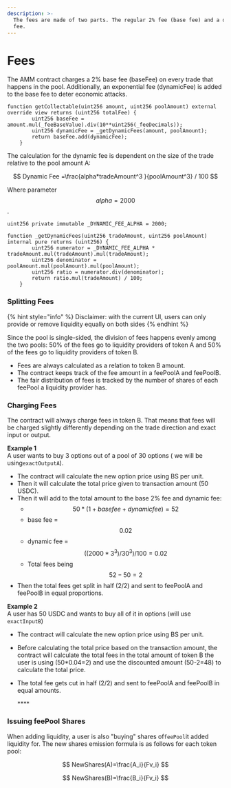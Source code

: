 ```yaml
---
description: >-
  The fees are made of two parts. The regular 2% fee (base fee) and a dynamic
  fee.
---
```


# Fees

The AMM contract charges a 2% base fee \(baseFee\) on every trade that happens in the pool. Additionally, an exponential fee \(dynamicFee\) is added to the base fee to deter economic attacks. 

```text
function getCollectable(uint256 amount, uint256 poolAmount) external override view returns (uint256 totalFee) {
        uint256 baseFee = amount.mul(_feeBaseValue).div(10**uint256(_feeDecimals));
        uint256 dynamicFee = _getDynamicFees(amount, poolAmount);
        return baseFee.add(dynamicFee);
    }
```

The calculation for the dynamic fee is dependent on the size of the trade relative to the pool amount A:

$$
Dynamic Fee =\frac{alpha*tradeAmount^3 }{poolAmount^3} / 100
$$

Where parameter $$alpha=2000$$. 

```text
uint256 private immutable _DYNAMIC_FEE_ALPHA = 2000;
```

```text
function _getDynamicFees(uint256 tradeAmount, uint256 poolAmount) internal pure returns (uint256) {
        uint256 numerator = _DYNAMIC_FEE_ALPHA * tradeAmount.mul(tradeAmount).mul(tradeAmount);
        uint256 denominator = poolAmount.mul(poolAmount).mul(poolAmount);
        uint256 ratio = numerator.div(denominator);
        return ratio.mul(tradeAmount) / 100;
    }
```

### Splitting Fees

{% hint style="info" %}
Disclaimer: with the current UI, users can only provide or remove liquidity equally on both sides
{% endhint %}

Since the pool is single-sided, the division of fees happens evenly among the two pools: 50% of the fees go to liquidity providers of token A and 50% of the fees go to liquidity providers of token B.

* Fees are always calculated as a relation to token B amount. 
* The contract keeps track of the fee amount in a feePoolA and feePoolB.
* The fair distribution of fees is tracked by the number of shares of each feePool a liquidity provider has. 

### Charging Fees

The contract will always charge fees in token B. That means that fees will be charged slightly differently depending on the trade direction and exact input or output.

**Example 1**  
A user wants to buy 3 options out of a pool of 30 options \( we will be using`exactOutputA`\).

* The contract will calculate the new option price using BS per unit.
* Then it will calculate the total price given to transaction amount \(50 USDC\).
* Then it will add to the total amount to the base 2% fee and dynamic fee:
  *  $$50*(1+base fee + dynamic fee) =52$$
    * base fee = $$0.02$$ 
    * dynamic fee = $$((2000*3^3)/30^3 ) / 100   = 0.02$$ 
  * Total fees being $$52-50=2$$ 
* Then the total fees get split in half \(2/2\) and sent to feePoolA and feePoolB in equal proportions.

**Example 2**  
A user has 50 USDC and wants to buy all of it in options \(will use `exactInputB`\)

* The contract will calculate the new option price using BS per unit.
* Before calculating the total price based on the transaction amount, the contract will calculate the total fees in the total amount of token B the user is using \(50\*0.04=2\) and use the discounted amount \(50-2=48\) to calculate the total price. 
* The total fee gets cut in half \(2/2\) and sent to feePoolA and feePoolB in equal amounts.

  \*\*\*\*

### Issuing feePool Shares

When adding liquidity, a user is also "buying" shares of`feePool`it added liquidity for. The new shares emission formula is as follows for each token pool:

$$
NewShares(A)=\frac{A_i}{Fv_i}
$$

$$
NewShares(B)=\frac{B_i}{Fv_i}
$$

